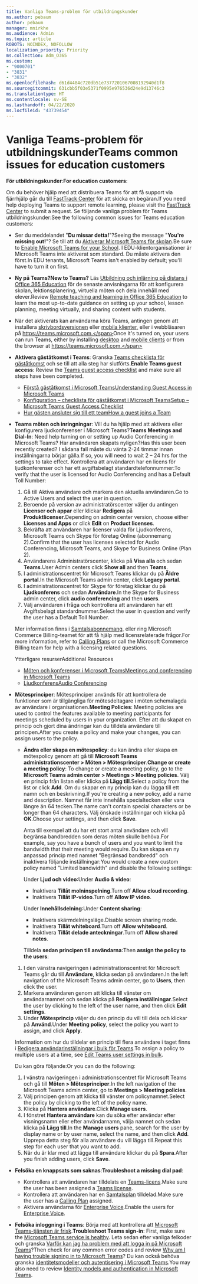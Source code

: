 ```yaml
---
title: Vanliga Teams-problem för utbildningskunder
ms.author: pebaum
author: pebaum
manager: mnirkhe
ms.audience: Admin
ms.topic: article
ROBOTS: NOINDEX, NOFOLLOW
localization_priority: Priority
ms.collection: Adm_O365
ms.custom:
- "9000701"
- "3831"
- "3832"
ms.openlocfilehash: d61d4484c720db51e7377201067008192940d1f8
ms.sourcegitcommit: 631cbb5f03e5371f0995e976536d24e9d13746c3
ms.translationtype: HT
ms.contentlocale: sv-SE
ms.lasthandoff: 04/22/2020
ms.locfileid: "43739454"
---
```

# <a name="teams-common-issues-for-education-customers"></a><span data-ttu-id="2d406-102">Vanliga Teams-problem för utbildningskunder</span><span class="sxs-lookup"><span data-stu-id="2d406-102">Teams common issues for education customers</span></span>

<span data-ttu-id="2d406-103">**För utbildningskunder**:</span><span class="sxs-lookup"><span data-stu-id="2d406-103">**For education customers**:</span></span>

<span data-ttu-id="2d406-104">Om du behöver hjälp med att distribuera Teams för att få support via fjärrhjälp går du till [FastTrack Center](https://www.microsoft.com/fasttrack) för att skicka en begäran.</span><span class="sxs-lookup"><span data-stu-id="2d406-104">If you need help deploying Teams to support remote learning, please visit the [FastTrack Center](https://www.microsoft.com/fasttrack) to submit a request.</span></span> <span data-ttu-id="2d406-105">Se följande vanliga problem för Teams utbildningskunder:</span><span class="sxs-lookup"><span data-stu-id="2d406-105">See the following common issues for Teams education customers:</span></span>

- <span data-ttu-id="2d406-106">Ser du meddelandet "**Du missar detta!**"?</span><span class="sxs-lookup"><span data-stu-id="2d406-106">Seeing the message "**You're missing out!**"?</span></span> <span data-ttu-id="2d406-107">Se till att du [Aktiverar Microsoft Teams för skolan](https://docs.microsoft.com/microsoft-365/education/intune-edu-trial/enable-microsoft-teams).</span><span class="sxs-lookup"><span data-stu-id="2d406-107">Be sure to [Enable Microsoft Teams for your School](https://docs.microsoft.com/microsoft-365/education/intune-edu-trial/enable-microsoft-teams).</span></span> <span data-ttu-id="2d406-108">I EDU-klientorganisationer är Microsoft Teams inte aktiverat som standard. Du måste aktivera den först.</span><span class="sxs-lookup"><span data-stu-id="2d406-108">In EDU tenants, Microsoft Teams isn't enabled by default; you'll have to turn it on first.</span></span>

- <span data-ttu-id="2d406-109">**Ny på Teams?**</span><span class="sxs-lookup"><span data-stu-id="2d406-109">**New to Teams?**</span></span> <span data-ttu-id="2d406-110">Läs [Utbildning och inlärning på distans i Office 365 Education](https://support.office.com/article/remote-teaching-and-learning-in-office-365-education-f651ccae-7b65-478b-8366-51bb884025c4) för de senaste anvisningarna för att konfigurera skolan, lektionsplanering, virtuella möten och dela innehåll med elever.</span><span class="sxs-lookup"><span data-stu-id="2d406-110">Review [Remote teaching and learning in Office 365 Education](https://support.office.com/article/remote-teaching-and-learning-in-office-365-education-f651ccae-7b65-478b-8366-51bb884025c4) to learn the most up-to-date guidance on setting up your school, lesson planning, meeting virtually, and sharing content with students.</span></span>

- <span data-ttu-id="2d406-111">När det aktiverats kan användarna köra Teams, antingen genom att installera [skrivbordsversionen](https://docs.microsoft.com/MicrosoftTeams/get-clients#desktop-client) eller [mobila klienter,](https://docs.microsoft.com/MicrosoftTeams/get-clients#mobile-clients) eller i webbläsaren på https://teams.microsoft.com.</span><span class="sxs-lookup"><span data-stu-id="2d406-111">Once it's turned on, your users can run Teams, either by installing [desktop](https://docs.microsoft.com/MicrosoftTeams/get-clients#desktop-client) and [mobile clients](https://docs.microsoft.com/MicrosoftTeams/get-clients#mobile-clients) or from the browser at https://teams.microsoft.com.</span></span>

- <span data-ttu-id="2d406-112">**Aktivera gäståtkomst i Teams**: Granska [Teams checklista för gäståtkomst](https://docs.microsoft.com/microsoftteams/guest-access-checklist) och se till att alla steg har slutförts.</span><span class="sxs-lookup"><span data-stu-id="2d406-112">**Enable Teams guest access**: Review the [Teams guest access checklist](https://docs.microsoft.com/microsoftteams/guest-access-checklist) and make sure all steps have been completed.</span></span>
    - [<span data-ttu-id="2d406-113">Förstå gäståtkomst i Microsoft Teams</span><span class="sxs-lookup"><span data-stu-id="2d406-113">Understanding Guest Access in Microsoft Teams</span></span>](https://docs.microsoft.com/microsoftteams/guest-access)
    - [<span data-ttu-id="2d406-114">Konfiguration – checklista för gäståtkomst i Microsoft Teams</span><span class="sxs-lookup"><span data-stu-id="2d406-114">Setup – Microsoft Teams Guest Access Checklist</span></span>](https://docs.microsoft.com/microsoftteams/guest-access-checklist)
    - [<span data-ttu-id="2d406-115">Hur gästen ansluter sig till ett team</span><span class="sxs-lookup"><span data-stu-id="2d406-115">How a guest joins a Team</span></span>](https://docs.microsoft.com/microsoftteams/guest-joins)

- <span data-ttu-id="2d406-116">**Teams möten och inringningar**: Vill du ha hjälp med att aktivera eller konfigurera ljudkonferenser i Microsoft Teams?</span><span class="sxs-lookup"><span data-stu-id="2d406-116">**Teams Meetings and Dial-In**: Need help turning on or setting up Audio Conferencing in Microsoft Teams?</span></span> <span data-ttu-id="2d406-117">Har användaren skapats nyligen?</span><span class="sxs-lookup"><span data-stu-id="2d406-117">Has this user been recently created?</span></span> <span data-ttu-id="2d406-118">I sådana fall måste du vänta 2-24 timmar innan inställningarna börjar gälla.</span><span class="sxs-lookup"><span data-stu-id="2d406-118">If so, you will need to wait 2 – 24 hrs for the settings to take effect.</span></span> <span data-ttu-id="2d406-119">Kontrollera att användaren har en licens för ljudkonferenser och har ett avgiftsbelagt standardtelefonnummer:</span><span class="sxs-lookup"><span data-stu-id="2d406-119">To verify that the user is licensed for Audio Conferencing and has a Default Toll Number:</span></span>
    1. <span data-ttu-id="2d406-120">Gå till Aktiva användare och markera den aktuella användaren.</span><span class="sxs-lookup"><span data-stu-id="2d406-120">Go to Active Users and select the user in question.</span></span>
    2. <span data-ttu-id="2d406-121">Beroende på version av administratörscenter väljer du antingen **Licenser och appar** eller klickar **Redigera** på **Produktlicenser**.</span><span class="sxs-lookup"><span data-stu-id="2d406-121">Depending on admin center version, choose either **Licenses and Apps** or click **Edit** on **Product licenses**.</span></span>
    3. <span data-ttu-id="2d406-122">Bekräfta att användaren har licenser valda för Ljudkonferens, Microsoft Teams och Skype för företag Online (abonnemang 2).</span><span class="sxs-lookup"><span data-stu-id="2d406-122">Confirm that the user has licenses selected for Audio Conferencing, Microsoft Teams, and Skype for Business Online (Plan 2).</span></span>
    4. <span data-ttu-id="2d406-123">Användarens Administratörscenter, klicka på **Visa alla** och sedan **Teams**.</span><span class="sxs-lookup"><span data-stu-id="2d406-123">User Admin centers click **Show all** and then **Teams**.</span></span>
    5. <span data-ttu-id="2d406-124">I administrationscentret för Microsoft Teams klickar du på **Äldre portal**.</span><span class="sxs-lookup"><span data-stu-id="2d406-124">In the Microsoft Teams admin center, click **Legacy portal**.</span></span>
    6. <span data-ttu-id="2d406-125">I administrationscentret för Skype för företag klickar du på **Ljudkonferens** och sedan **Användare**.</span><span class="sxs-lookup"><span data-stu-id="2d406-125">In the Skype for Business admin center, click **audio conferencing** and then **users**.</span></span>
    7. <span data-ttu-id="2d406-126">Välj användaren i fråga och kontrollera att användaren har ett Avgiftsbelagt standardnummer.</span><span class="sxs-lookup"><span data-stu-id="2d406-126">Select the user in question and verify the user has a Default Toll Number.</span></span>

    <span data-ttu-id="2d406-127">Mer information finns i [Samtalsabonnemang](https://docs.microsoft.com/microsoftteams/calling-plans-for-office-365), eller ring Microsoft Commerce Billing-teamet för att få hjälp med licensrelaterade frågor.</span><span class="sxs-lookup"><span data-stu-id="2d406-127">For more information, refer to [Calling Plans](https://docs.microsoft.com/microsoftteams/calling-plans-for-office-365) or call the Microsoft Commerce Billing team for help with a licensing related questions.</span></span>

    <span data-ttu-id="2d406-128">Ytterligare resurser</span><span class="sxs-lookup"><span data-stu-id="2d406-128">Additional Resources</span></span>

    - [<span data-ttu-id="2d406-129">Möten och konferenser i Microsoft Teams</span><span class="sxs-lookup"><span data-stu-id="2d406-129">Meetings and conferencing in Microsoft Teams</span></span>](https://docs.microsoft.com/microsoftteams/deploy-meetings-microsoft-teams-landing-page)
    - [<span data-ttu-id="2d406-130">Ljudkonferens</span><span class="sxs-lookup"><span data-stu-id="2d406-130">Audio Conferencing</span></span>](https://docs.microsoft.com/microsoftteams/audio-conferencing-in-office-365)

- <span data-ttu-id="2d406-131">**Mötesprinciper**: Mötesprinciper används för att kontrollera de funktioner som är tillgängliga för mötesdeltagare i möten schemalagda av användare i organisationen.</span><span class="sxs-lookup"><span data-stu-id="2d406-131">**Meeting Policies**: Meeting policies are used to control the features available to meeting participants for meetings scheduled by users in your organization.</span></span> <span data-ttu-id="2d406-132">Efter att du skapat en princip och gjort dina ändringar kan du tilldela användare till principen.</span><span class="sxs-lookup"><span data-stu-id="2d406-132">After you create a policy and make your changes, you can assign users to the policy.</span></span>

    - <span data-ttu-id="2d406-133">**Ändra eller skapa en mötespolicy**: du kan ändra eller skapa en mötespolicy genom att gå till **Microsoft Teams administrationscenter > Möten > Mötesprinciper**.</span><span class="sxs-lookup"><span data-stu-id="2d406-133">**Change or create a meeting policy**: To change or create a meeting policy, go to the **Microsoft Teams admin center > Meetings > Meeting policies**.</span></span> <span data-ttu-id="2d406-134">Välj en princip från listan eller klicka på **Lägg till**.</span><span class="sxs-lookup"><span data-stu-id="2d406-134">Select a policy from the list or click **Add**.</span></span> <span data-ttu-id="2d406-135">Om du skapar en ny princip kan du lägga till ett namn och en beskrivning.</span><span class="sxs-lookup"><span data-stu-id="2d406-135">If you're creating a new policy, add a name and description.</span></span> <span data-ttu-id="2d406-136">Namnet får inte innehålla specialtecken eller vara längre än 64 tecken.</span><span class="sxs-lookup"><span data-stu-id="2d406-136">The name can't contain special characters or be longer than 64 characters.</span></span> <span data-ttu-id="2d406-137">Välj önskade inställningar och klicka på **OK**.</span><span class="sxs-lookup"><span data-stu-id="2d406-137">Choose your settings, and then click **Save**.</span></span> 
    
        <span data-ttu-id="2d406-138">Anta till exempel att du har ett stort antal användare och vill begränsa bandbredden som deras möten skulle behöva.</span><span class="sxs-lookup"><span data-stu-id="2d406-138">For example, say you have a bunch of users and you want to limit the bandwidth that their meeting would require.</span></span> <span data-ttu-id="2d406-139">Du kan skapa en ny anpassad princip med namnet "Begränsad bandbredd" och inaktivera följande inställningar:</span><span class="sxs-lookup"><span data-stu-id="2d406-139">You would create a new custom policy named "Limited bandwidth" and disable the following settings:</span></span>

        <span data-ttu-id="2d406-140">Under **Ljud och video**:</span><span class="sxs-lookup"><span data-stu-id="2d406-140">Under **Audio & video**:</span></span>
        - <span data-ttu-id="2d406-141">Inaktivera **Tillåt molninspelning**.</span><span class="sxs-lookup"><span data-stu-id="2d406-141">Turn off **Allow cloud recording**.</span></span>
        - <span data-ttu-id="2d406-142">Inaktivera **Tillåt IP-video**.</span><span class="sxs-lookup"><span data-stu-id="2d406-142">Turn off **Allow IP video**.</span></span>

        <span data-ttu-id="2d406-143">Under **Innehållsdelning**:</span><span class="sxs-lookup"><span data-stu-id="2d406-143">Under **Content sharing**:</span></span>

        - <span data-ttu-id="2d406-144">Inaktivera skärmdelningsläge.</span><span class="sxs-lookup"><span data-stu-id="2d406-144">Disable screen sharing mode.</span></span>
        - <span data-ttu-id="2d406-145">Inaktivera **Tillåt whiteboard**.</span><span class="sxs-lookup"><span data-stu-id="2d406-145">Turn off **Allow whiteboard**.</span></span>
        - <span data-ttu-id="2d406-146">Inaktivera **Tillåt delade anteckningar**.</span><span class="sxs-lookup"><span data-stu-id="2d406-146">Turn off **Allow shared notes**.</span></span>

        <span data-ttu-id="2d406-147">Tilldela **sedan principen till användarna**:</span><span class="sxs-lookup"><span data-stu-id="2d406-147">Then **assign the policy to the users**:</span></span>

    1. <span data-ttu-id="2d406-148">I den vänstra navigeringen i administrationscentret för Microsoft Teams går du till **Användare**, klicka sedan på användaren.</span><span class="sxs-lookup"><span data-stu-id="2d406-148">In the left navigation of the Microsoft Teams admin center, go to **Users**, then click the user.</span></span>
    2. <span data-ttu-id="2d406-149">Markera användaren genom att klicka till vänster om användarnamnet och sedan klicka på **Redigera inställningar**.</span><span class="sxs-lookup"><span data-stu-id="2d406-149">Select the user by clicking to the left of the user name, and then click **Edit settings**.</span></span>
    3. <span data-ttu-id="2d406-150">Under **Mötesprincip** väljer du den princip du vill till dela och klickar på **Använd**.</span><span class="sxs-lookup"><span data-stu-id="2d406-150">Under **Meeting policy**, select the policy you want to assign, and click **Apply**.</span></span>

    <span data-ttu-id="2d406-151">Information om hur du tilldelar en princip till flera användare i taget finns i [Redigera användarinställningar i bulk för Teams](https://docs.microsoft.com/microsoftteams/edit-user-settings-in-bulk).</span><span class="sxs-lookup"><span data-stu-id="2d406-151">To assign a policy to multiple users at a time, see [Edit Teams user settings in bulk](https://docs.microsoft.com/microsoftteams/edit-user-settings-in-bulk).</span></span>

    <span data-ttu-id="2d406-152">Du kan göra följande:</span><span class="sxs-lookup"><span data-stu-id="2d406-152">Or you can do the following:</span></span>
    1. <span data-ttu-id="2d406-153">I vänstra navigeringen i administrationscentret för Microsoft Teams och gå till **Möten > Mötesprinciper**.</span><span class="sxs-lookup"><span data-stu-id="2d406-153">In the left navigation of the Microsoft Teams admin center, go to **Meetings > Meeting policies**.</span></span>
    2. <span data-ttu-id="2d406-154">Välj principen genom att klicka till vänster om policynamnet.</span><span class="sxs-lookup"><span data-stu-id="2d406-154">Select the policy by clicking to the left of the policy name.</span></span>
    3. <span data-ttu-id="2d406-155">Klicka på **Hantera användare**.</span><span class="sxs-lookup"><span data-stu-id="2d406-155">Click **Manage users**.</span></span>
    4. <span data-ttu-id="2d406-156">I fönstret **Hantera användare** kan du söka efter användar efter visningsnamn eller efter användarnamn, välja namnet och sedan klicka på **Lägg till**.</span><span class="sxs-lookup"><span data-stu-id="2d406-156">In the **Manage users** pane, search for the user by display name or by user name, select the name, and then click **Add**.</span></span> <span data-ttu-id="2d406-157">Upprepa detta steg för alla användare du vill lägga till.</span><span class="sxs-lookup"><span data-stu-id="2d406-157">Repeat this step for each user that you want to add.</span></span>
    5. <span data-ttu-id="2d406-158">När du är klar med att lägga till användare klickar du på **Spara**.</span><span class="sxs-lookup"><span data-stu-id="2d406-158">After you finish adding users, click **Save**.</span></span>

- <span data-ttu-id="2d406-159">**Felsöka en knappsats som saknas**:</span><span class="sxs-lookup"><span data-stu-id="2d406-159">**Troubleshoot a missing dial pad**:</span></span>
    - <span data-ttu-id="2d406-160">Kontrollera att användaren har tilldelats en [Teams-licens](https://docs.microsoft.com/MicrosoftTeams/assign-teams-licenses).</span><span class="sxs-lookup"><span data-stu-id="2d406-160">Make sure the user has been assigned a [Teams license](https://docs.microsoft.com/MicrosoftTeams/assign-teams-licenses).</span></span>
    - <span data-ttu-id="2d406-161">Kontrollera att användaren har en [Samtalsplan](https://docs.microsoft.com/MicrosoftTeams/calling-plan-landing-page) tilldelad.</span><span class="sxs-lookup"><span data-stu-id="2d406-161">Make sure the user has a [Calling Plan](https://docs.microsoft.com/MicrosoftTeams/calling-plan-landing-page) assigned.</span></span>
    - <span data-ttu-id="2d406-162">Aktivera användarna för [Enterprise Voice](https://docs.microsoft.com/skypeforbusiness/skype-for-business-hybrid-solutions/plan-your-phone-system-cloud-pbx-solution/enable-users-for-enterprise-voice-online-and-phone-system-voicemail#to-enable-your-users-for-phone-system-in-office-365-voice-and-voicemail).</span><span class="sxs-lookup"><span data-stu-id="2d406-162">Enable the users for [Enterprise Voice](https://docs.microsoft.com/skypeforbusiness/skype-for-business-hybrid-solutions/plan-your-phone-system-cloud-pbx-solution/enable-users-for-enterprise-voice-online-and-phone-system-voicemail#to-enable-your-users-for-phone-system-in-office-365-voice-and-voicemail).</span></span>

- <span data-ttu-id="2d406-163">**Felsöka inloggning i Teams**: Börja med att kontrollera att [Microsoft Teams-tjänsten är frisk](https://admin.microsoft.com/Adminportal/Home?source=applauncher#/servicehealth).</span><span class="sxs-lookup"><span data-stu-id="2d406-163">**Troubleshoot Teams sign-in**: First, make sure the [Microsoft Teams service is healthy](https://admin.microsoft.com/Adminportal/Home?source=applauncher#/servicehealth).</span></span> <span data-ttu-id="2d406-164">Leta sedan efter vanliga felkoder och granska [Varför kan jag ha problem med att logga in på Microsoft Teams](https://support.office.com/article/a02f683b-61a3-4008-9447-ee60c5593b0f)?</span><span class="sxs-lookup"><span data-stu-id="2d406-164">Then check for any common error codes and review [Why am I having trouble signing in to Microsoft Teams](https://support.office.com/article/a02f683b-61a3-4008-9447-ee60c5593b0f)?</span></span> <span data-ttu-id="2d406-165">Du kan också behöva granska [identitetsmodeller och autentisering i Microsoft Teams](https://docs.microsoft.com/MicrosoftTeams/identify-models-authentication).</span><span class="sxs-lookup"><span data-stu-id="2d406-165">You may also need to review [Identity models and authentication in Microsoft Teams](https://docs.microsoft.com/MicrosoftTeams/identify-models-authentication).</span></span>
